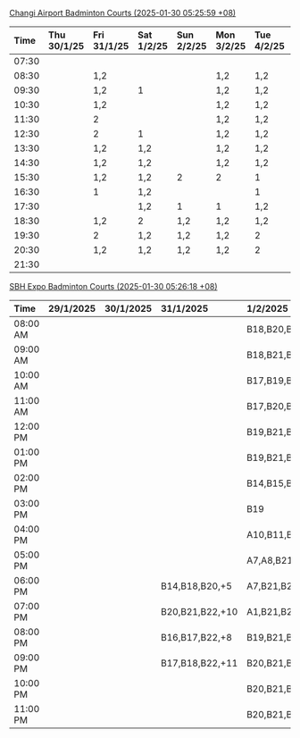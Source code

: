 [Changi Airport Badminton Courts (2025-01-30 05:25:59 +08)](https://www.carc.org.sg/FacilityBooking.aspx)

| Time   | Thu 30/1/25   | Fri 31/1/25   | Sat 1/2/25   | Sun 2/2/25   | Mon 3/2/25   | Tue 4/2/25   | Wed 5/2/25   |
|:-------|:--------------|:--------------|:-------------|:-------------|:-------------|:-------------|:-------------|
| 07:30  |               |               |              |              |              |              |              |
| 08:30  |               | 1,2           |              |              | 1,2          | 1,2          | 1,2          |
| 09:30  |               | 1,2           | 1            |              | 1,2          | 1,2          | 1,2          |
| 10:30  |               | 1,2           |              |              | 1,2          | 1,2          | 1,2          |
| 11:30  |               | 2             |              |              | 1,2          | 1,2          | 1,2          |
| 12:30  |               | 2             | 1            |              | 1,2          | 1,2          | 1,2          |
| 13:30  |               | 1,2           | 1,2          |              | 1,2          | 1,2          | 1,2          |
| 14:30  |               | 1,2           | 1,2          |              | 1,2          | 1,2          | 1,2          |
| 15:30  |               | 1,2           | 1,2          | 2            | 2            | 1            | 1,2          |
| 16:30  |               | 1             | 1,2          |              |              | 1            | 1,2          |
| 17:30  |               |               | 1,2          | 1            | 1            | 1,2          | 1,2          |
| 18:30  |               | 1,2           | 2            | 1,2          | 1,2          | 1,2          |              |
| 19:30  |               | 2             | 1,2          | 1,2          | 1,2          | 2            |              |
| 20:30  |               | 1,2           | 1,2          | 1,2          | 1,2          | 2            | 1,2          |
| 21:30  |               |               |              |              |              |              |              |

[SBH Expo Badminton Courts (2025-01-30 05:26:18 +08)](https://singaporebadmintonhall.getomnify.com/widgets/O3MRKGBH359GA55KHMG1RD)

| Time     | 29/1/2025   | 30/1/2025   | 31/1/2025       | 1/2/2025        | 2/2/2025        | 3/2/2025        | 4/2/2025        |
|:---------|:------------|:------------|:----------------|:----------------|:----------------|:----------------|:----------------|
| 08:00 AM |             |             |                 | B18,B20,B21,+5  | B17,B21,B22,+7  | B20,B21,B22,+12 | B19,B21,B22,+14 |
| 09:00 AM |             |             |                 | B18,B21,B22,+4  | B21             | B15             | B19,B21,B22,+14 |
| 10:00 AM |             |             |                 | B17,B19,B21,+1  | A2,B21          |                 | B19,B21,B22,+18 |
| 11:00 AM |             |             |                 | B17,B20,B21,+2  | A2              | A7,A8,A9,+1     | B19,B21,B22,+18 |
| 12:00 PM |             |             |                 | B19,B21,B22,+8  | B13,B14,B20,+10 | B15,B16,B17,+5  | B19,B21,B22,+11 |
| 01:00 PM |             |             |                 | B19,B21,B22,+7  | A10,A9,B18,+8   | B19,B21,B22,+8  | B20,B21,B22,+10 |
| 02:00 PM |             |             |                 | B14,B15,B22     | A10,A9,B17,+5   | A7,A8           | B20,B21,B22,+15 |
| 03:00 PM |             |             |                 | B19             | A4,B20,B22      | A8,B11          | A3,B11,B18,+2   |
| 04:00 PM |             |             |                 | A10,B11,B21,+6  | B12,B13,B15,+3  | B11             | A2,A3           |
| 05:00 PM |             |             |                 | A7,A8,B21,+2    | A10,A5,A7,+1    | B12,B13,B17,+5  | B12,B13,B14,+3  |
| 06:00 PM |             |             | B14,B18,B20,+5  | A7,B21,B22,+2   | A2,A5,B21       | A10,A9,B21,+6   | B13,B14,B15,+6  |
| 07:00 PM |             |             | B20,B21,B22,+10 | A1,B21,B22      | B19,B20,B21,+1  | B16,B19,B21,+11 | B19,B21,B22,+10 |
| 08:00 PM |             |             | B16,B17,B22,+8  | B19,B21,B22,+9  | B14,B15,B16,+9  | B20,B21,B22,+17 |                 |
| 09:00 PM |             |             | B17,B18,B22,+11 | B20,B21,B22,+9  | B14,B15,B22,+11 | B20,B21,B22,+18 |                 |
| 10:00 PM |             |             |                 | B20,B21,B22,+13 | B20,B21,B22,+18 | A10,A8,A9,+7    | A10,A8,A9,+7    |
| 11:00 PM |             |             |                 | B20,B21,B22,+16 | B20,B21,B22,+18 | A10,A8,A9,+7    | A10,A8,A9,+7    |
